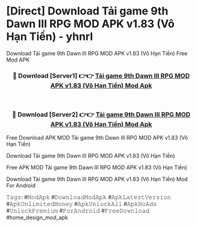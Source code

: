 # [Direct] Download Tải game 9th Dawn III RPG MOD APK v1.83 (Vô Hạn Tiền) - yhnrl
Download Tải game 9th Dawn III RPG MOD APK v1.83 (Vô Hạn Tiền) Free Mod APK

<div align="center">
<h3>🔴 Download [Server1] 👉👉 <a href="https://apk-comot.site?title=Tải_game_9th_Dawn_III_RPG_MOD_APK_v1.83_(Vô_Hạn_Tiền)">Tải game 9th Dawn III RPG MOD APK v1.83 (Vô Hạn Tiền) Mod Apk</a></h3><br>

<h3>🔴 Download [Server2] 👉👉 <a href="https://apk-comot.site?title=Tải_game_9th_Dawn_III_RPG_MOD_APK_v1.83_(Vô_Hạn_Tiền)">Tải game 9th Dawn III RPG MOD APK v1.83 (Vô Hạn Tiền) Mod Apk</a></h3>
</div>


Free Download APK MOD Tải game 9th Dawn III RPG MOD APK v1.83 (Vô Hạn Tiền)

Download Tải game 9th Dawn III RPG MOD APK v1.83 (Vô Hạn Tiền) 

Free APK MOD Tải game 9th Dawn III RPG MOD APK v1.83 (Vô Hạn Tiền) 

Download Tải game 9th Dawn III RPG MOD APK v1.83 (Vô Hạn Tiền) Mod For Android

𝚃𝚊𝚐𝚜: #𝙼𝚘𝚍𝙰𝚙𝚔 #𝙳𝚘𝚠𝚗𝚕𝚘𝚊𝚍𝙼𝚘𝚍𝙰𝚙𝚔 #𝙰𝚙𝚔𝙻𝚊𝚝𝚎𝚜𝚝𝚅𝚎𝚛𝚜𝚒𝚘𝚗 #𝙰𝚙𝚔𝚄𝚗𝚕𝚒𝚖𝚒𝚝𝚎𝚍𝙼𝚘𝚗𝚎𝚢 #𝙰𝚙𝚔𝚄𝚗𝚕𝚘𝚌𝚔𝙰𝚕𝚕 #𝙰𝚙𝚔𝙽𝚘𝙰𝚍𝚜 #𝚄𝚗𝚕𝚘𝚌𝚔𝙿𝚛𝚎𝚖𝚒𝚞𝚖 #𝙵𝚘𝚛𝙰𝚗𝚍𝚛𝚘𝚒𝚍 #𝙵𝚛𝚎𝚎𝙳𝚘𝚠𝚗𝚕𝚘𝚊𝚍 #home_design_mod_apk